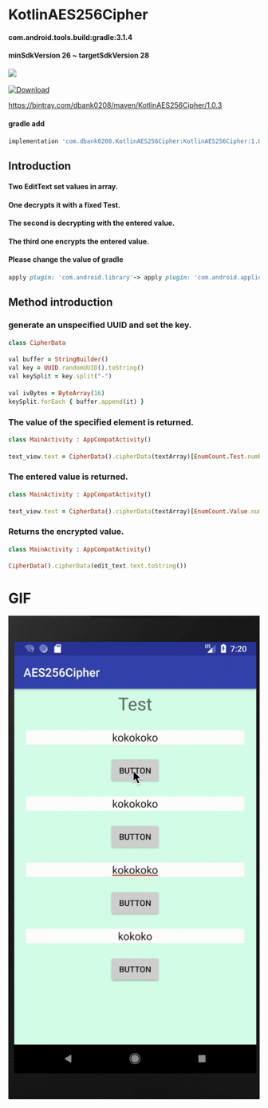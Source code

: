 # KotlinAES256Cipher

#### com.android.tools.build:gradle:3.1.4
#### minSdkVersion 26 ~ targetSdkVersion 28



<a href='https://bintray.com/dbank0208/maven/KotlinAES256Cipher?source=watch' alt='Get automatic notifications about new "KotlinAES256Cipher" versions'><img src='https://www.bintray.com/docs/images/bintray_badge_color.png'></a>
 
 
[ ![Download](https://api.bintray.com/packages/dbank0208/maven/KotlinAES256Cipher/images/download.svg) ](https://bintray.com/dbank0208/maven/KotlinAES256Cipher/_latestVersion) 
 

 
https://bintray.com/dbank0208/maven/KotlinAES256Cipher/1.0.3





#### gradle add

```ruby
implementation 'com.dbank0208.KotlinAES256Cipher:KotlinAES256Cipher:1.0.3'
```


## Introduction

#### Two EditText set values in array.
#### One decrypts it with a fixed Test.
#### The second is decrypting with the entered value.
#### The third one encrypts the entered value.

#### Please change the value of gradle
```ruby
apply plugin: 'com.android.library'-> apply plugin: 'com.android.application'
```

## Method introduction
### generate an unspecified UUID and set the key.
```ruby
class CipherData

val buffer = StringBuilder()
val key = UUID.randomUUID().toString()
val keySplit = key.split("-")

val ivBytes = ByteArray(16)
keySplit.forEach { buffer.append(it) }
```
### The value of the specified element is returned.
```ruby
class MainActivity : AppCompatActivity()

text_view.text = CipherData().cipherData(textArray)[EnumCount.Test.number]
```

### The entered value is returned.
```ruby
class MainActivity : AppCompatActivity()

text_view.text = CipherData().cipherData(textArray)[EnumCount.Value.number]
```

### Returns the encrypted value.

```ruby
class MainActivity : AppCompatActivity() 

CipherData().cipherData(edit_text.text.toString()) 
```

# GIF
![](https://github.com/daisukenagata/KotlinAES256Cipher/blob/master/Movie.gif?raw=true)
